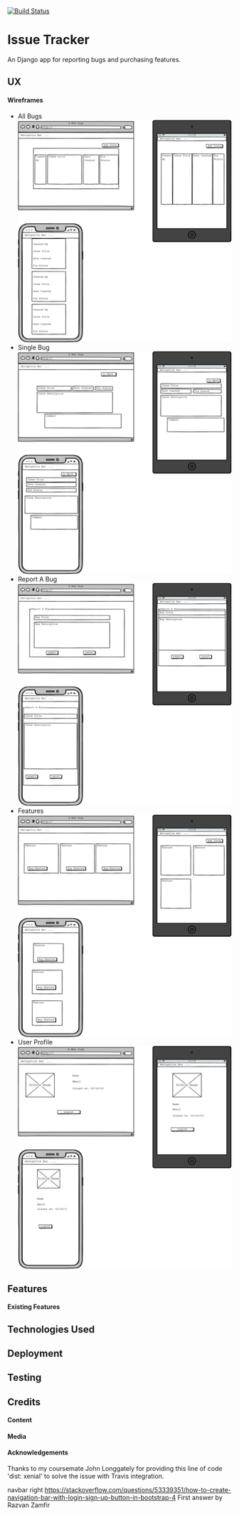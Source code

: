 [![Build Status](https://travis-ci.org/LibbyH52/Unicorn-Attractor.svg?branch=master)](https://travis-ci.org/LibbyH52/Unicorn-Attractor)

# Issue Tracker
An Django app for reporting bugs and purchasing features. 

## UX


#### Wireframes
* All Bugs ![allBug](wireframes/allBugs.png/)
* Single Bug ![bugsingle](wireframes/bugsingle.png/)
* Report A Bug ![bugreport](wireframes/bugreport.png/)
* Features ![features](wireframes/features.png/)
* User Profile ![userProfile](wireframes/profile.png/)
   
## Features

#### Existing Features

## Technologies Used

## Deployment


## Testing


## Credits

#### Content

#### Media

#### Acknowledgements
Thanks to my coursemate John Longgately for providing this line of code 'dist: xenial' to solve the issue with Travis integration.

navbar right https://stackoverflow.com/questions/53339351/how-to-create-navigation-bar-with-login-sign-up-button-in-bootstrap-4
First answer by Razvan Zamfir
